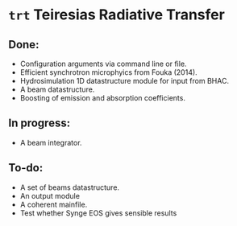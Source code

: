 # `trt` Teiresias Radiative Transfer

## Done:
- Configuration arguments via command line or file.
- Efficient synchrotron microphyics from Fouka (2014).
- Hydrosimulation 1D datastructure module for input from BHAC.
- A beam datastructure.
- Boosting of emission and absorption coefficients.

## In progress:

- A beam integrator.

## To-do:
- A set of beams datastructure.
- An output module
- A coherent mainfile.
- Test whether Synge EOS gives sensible results
